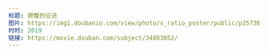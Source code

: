 ```yaml
---
标题: 螃蟹的征途
图片: https://img1.doubanio.com/view/photo/s_ratio_poster/public/p2573694268.jpg
时时: 2019
链接: https://movie.douban.com/subject/34883052/
---
```

